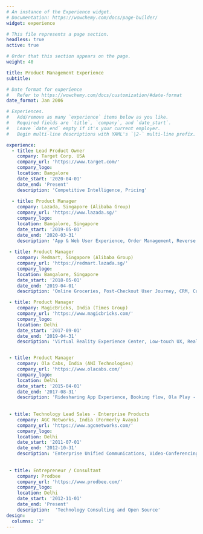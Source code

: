 ```yaml
---
# An instance of the Experience widget.
# Documentation: https://wowchemy.com/docs/page-builder/
widget: experience

# This file represents a page section.
headless: true
active: true

# Order that this section appears on the page.
weight: 40

title: Product Management Experience
subtitle:

# Date format for experience
#   Refer to https://wowchemy.com/docs/customization/#date-format
date_format: Jan 2006

# Experiences.
#   Add/remove as many `experience` items below as you like.
#   Required fields are `title`, `company`, and `date_start`.
#   Leave `date_end` empty if it's your current employer.
#   Begin multi-line descriptions with YAML's `|2-` multi-line prefix.

experience:
  - title: Lead Product Owner
    company: Target Corp. USA
    company_url: 'https://www.target.com/'
    company_logo: 
    location: Bangalore
    date_start: '2020-04-01'
    date_end: 'Present'
    description: 'Competitive Intelligence, Pricing'
        
  - title: Product Manager
    company: Lazada, Singapore (Alibaba Group)
    company_url: 'https://www.lazada.sg/'
    company_logo: 
    location: Bangalore, Singapore
    date_start: '2019-05-01'
    date_end: '2020-03-31'
    description: 'App & Web User Experience, Order Management, Reverse Logistics, fulfilment' 
    
 - title: Product Manager
    company: Redmart, Singapore (Alibaba Group)
    company_url: 'https://redmart.lazada.sg/'
    company_logo: 
    location: Bangalore, Singapore
    date_start: '2018-05-01'
    date_end: '2019-04-01'
    description: 'Online Groceries, Post-Checkout User Journey, CRM, Customer Help Center'

 - title: Product Manager
    company: MagicBricks, India (Times Group)
    company_url: 'https://www.magicbricks.com/'
    company_logo: 
    location: Delhi
    date_start: '2017-09-01'
    date_end: '2019-04-31'
    description: 'Virtual Reality Experience Center, Low-touch UX, Real-estate Web Search & Discovery'


 - title: Product Manager
    company: Ola Cabs, India (ANI Technologies)
    company_url: 'https://www.olacabs.com/'
    company_logo: 
    location: Delhi
    date_start: '2015-04-01'
    date_end: '2017-08-31'
    description: 'Ridesharing App Experience, Booking flow, Ola Play - Multimedia/IOT Platform'
     
       
 - title: Technology Lead Sales - Enterprise Products
    company: AGC Networks, India (Formerly Avaya)
    company_url: 'https://www.agcnetworks.com/'
    company_logo: 
    location: Delhi
    date_start: '2011-07-01'
    date_end: '2012-10-31'
    description: 'Enterprise Unified Communications, Video-Conferencing, Contact-Center, Telephony Platform'
    
          
 - title: Entrepreneur / Consultant
    company: Prodbee
    company_url: 'https://www.prodbee.com/'
    company_logo: 
    location: Delhi
    date_start: '2012-11-01'
    date_end: 'Present'
    description:  'Technology Consulting and Open Source'
design:
  columns: '2'
---
```

